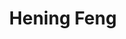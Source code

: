 ---
# Display name

title: Hening Feng
user_groups: ["Current Master Students"]



organizations:
- name: 2017- 

Interests:
- Machine Learning

---